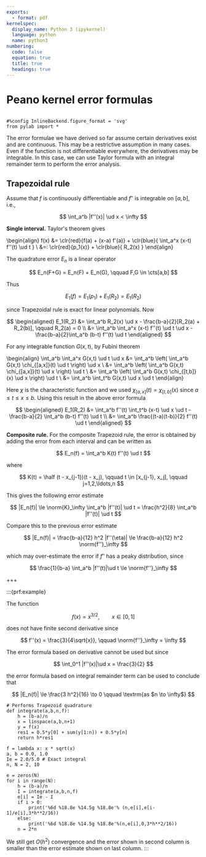 ```yaml
---
exports:
  - format: pdf
kernelspec:
  display_name: Python 3 (ipykernel)
  language: python
  name: python3
numbering:
  code: false
  equation: true
  title: true
  headings: true
---
```


# Peano kernel error formulas

```{include} math.md
```

```{code-cell}
#%config InlineBackend.figure_format = 'svg'
from pylab import *
```

The error formulae we have derived so far assume certain derivatives exist and are continuous. This may be a restrictive assumption in many cases. Even if the function is not differentiable everywhere, the derivatives may be integrable. In this case, we can use Taylor formula with an integral remainder term to perform the error analysis.

## Trapezoidal rule

Assume that $f$ is continuously differentiable and $f''$ is integrable on $[a,b]$, i.e., 

$$
\int_a^b |f''(x)| \ud x < \infty
$$ 

**Single  interval.** Taylor's theorem gives

\begin{align}
f(x) &= \clr{red}{f(a) + (x-a) f'(a)} + \clr{blue}{ \int_a^x (x-t) f''(t) \ud t } \\
&=: \clr{red}{p_1(x)} + \clr{blue}{ R_2(x) }
\end{align}

The quadrature error $E_n$ is a linear operator

$$
E_n(F+G) = E_n(F) + E_n(G), \qquad F,G \in \cts[a,b]
$$ 

Thus

$$
E_1(f) = E_1(p_1) + E_1(R_2) = E_1(R_2)
$$ 

since Trapezoidal rule is exact for linear polynomials. Now 

$$
\begin{aligned}
E_1(R_2) 
&= \int_a^b R_2(x) \ud x - \frac{b-a}{2}[R_2(a) + R_2(b)], \qquad R_2(a) = 0 \\
&= \int_a^b \int_a^x (x-t) f''(t) \ud t \ud x - \frac{b-a}{2}\int_a^b (b-t) f''(t) \ud t
\end{aligned}
$$ 

For any integrable function $G(x,t)$, by Fubini theorem

\begin{align}
\int_a^b \int_a^x G(x,t) \ud t \ud x 
&= \int_a^b \left( \int_a^b G(x,t) \chi_{[a,x]}(t) \ud t \right) \ud x \\
&= \int_a^b \left( \int_a^b G(x,t) \chi_{[a,x]}(t) \ud x \right) \ud t \\
&= \int_a^b \left( \int_a^b G(x,t) \chi_{[t,b]}(x) \ud x \right) \ud t \\
&= \int_a^b \int_t^b G(x,t) \ud x \ud t
\end{align}

Here $\chi$ is the characteristic function and we used $\chi_{[a,x]}(t) = \chi_{[t,b]}(x)$ since $a \le t \le x \le b$. Using this result in the above error formula 

$$
\begin{aligned}
E_1(R_2) 
&= \int_a^b f''(t) \int_t^b (x-t) \ud x \ud t - \frac{b-a}{2} \int_a^b (b-t) f''(t) \ud t \\
&= \int_a^b \frac{(t-a)(t-b)}{2} f''(t) \ud t
\end{aligned}
$$ 

**Composite rule.** For the composite Trapezoid rule, the error is obtained by adding the error from each interval and can be written as

$$
E_n(f) = \int_a^b K(t) f''(t) \ud t
$$ 

where

$$
K(t) = \half (t - x_{j-1})(t - x_j), \qquad t \in [x_{j-1}, x_j], \qquad j=1,2,\ldots,n
$$

This gives the following error estimate

$$
|E_n(f)| \le \norm{K}_\infty \int_a^b |f''(t)| \ud t = \frac{h^2}{8} \int_a^b |f''(t)| \ud t
$$

Compare this to the previous error estimate

$$
|E_n(f)| = \frac{b-a}{12} h^2 |f''(\eta)| \le \frac{b-a}{12} h^2 \norm{f''}_\infty
$$

which may over-estimate the error if $f''$ has a peaky distribution, since

$$
\frac{1}{b-a} \int_a^b |f''(t)|\ud t \le \norm{f''}_\infty
$$

+++

:::{prf:example}

The function 

$$
f(x) = x^{3/2}, \qquad x \in [0,1]
$$ 

does not have finite second derivative since 

$$
f''(x) = \frac{3}{4\sqrt{x}}, \qquad \norm{f''}_\infty = \infty
$$ 

The error formula based on derivative cannot be used but since

$$
\int_0^1 |f''(x)|\ud x = \frac{3}{2}
$$ 

the error formula based on integral remainder term can be used to conclude that

$$
|E_n(f)| \le \frac{3 h^2}{16} \to 0 \qquad \textrm{as $n \to \infty$}
$$

```{code-cell}
# Performs Trapezoid quadrature
def integrate(a,b,n,f):
    h = (b-a)/n
    x = linspace(a,b,n+1)
    y = f(x)
    res1 = 0.5*y[0] + sum(y[1:n]) + 0.5*y[n]
    return h*res1
```

```{code-cell}
f = lambda x: x * sqrt(x)
a, b = 0.0, 1.0
Ie = 2.0/5.0 # Exact integral
n, N = 2, 10

e = zeros(N)
for i in range(N):
    h = (b-a)/n
    I = integrate(a,b,n,f)
    e[i] = Ie - I
    if i > 0:
        print('%6d %18.8e %14.5g %18.8e'% (n,e[i],e[i-1]/e[i],3*h**2/16))
    else:
        print('%6d %18.8e %14.5g %18.8e'%(n,e[i],0,3*h**2/16))
    n = 2*n
```

We still get $O(h^2)$ convergence and the error shown in second column is smaller than the error estimate shown on last column.
:::
